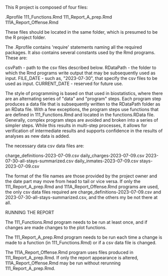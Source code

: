 
This R project is composed of four files:

.Rprofile
111_Functions.Rmd
111_Report_A_prep.Rmd
111A_Report_Offense.Rmd

These files should be located in the same folder, which is presumed to be the R project folder.

The .Rprofile contains 'require' statements naming all the required packages. It also contains several constants used by the Rmd programs. These are:

csvPath - path to the csv files described below.
RDataPath - the folder to which the Rmd programs write output that may be subsequently used as input.
FILE_DATE - such as, "2023-07-30", that specify the csv files to be used as input.
CURRENT_DATE - reserved for future use.

The style of programming is based on that used in biostatistics, where there are an alternating series of "data" and "program" steps. Each program step produces a data file that is subsequently written to the RDataPath folder as an RData file. With a few exceptions, the program steps use functions that are defined in 111_Functions.Rmd and located in the functions.RData file. Generally, complex program steps are avoided and broken into a series of simpler steps. While this results in multi-step processes, it allows for verification of intermediate results and supports confidence in the results of analyses as new data is added.

The necessary data csv data files are:

charge_definitions-2023-07-09.csv
daily_charges-2023-07-09.csv
2023-07-30-all-stays-summarized.csv
daily_inmates-2023-07-09.csv
stays-2023-07-09.csv

The format of the file names are those provided by the project owner and the date part may move from head to tail or vice versa. If only the 111_Report_A_prep.Rmd and 111A_Report_Offense.Rmd programs are used, the only csv data files required are charge_definitions-2023-07-09.csv and 2023-07-30-all-stays-summarized.csv, and the others my be not there at all.

RUNNING THE REPORT

The 111_Functions.Rmd program needs to be run at least once, and if changes are made changes to the plot functions.

The 111_Report_A_prep.Rmd program needs to be run each time a change is made to a function (in 111_Functions.Rmd) or if a csv data file is changed.

The 111A_Report_Offense.Rmd program uses files produced in 111_Report_A_prep.Rmd. If only the report appearance is altered, 111A_Report_Offense.Rmd may be run without rerunning 111_Report_A_prep.Rmd.

